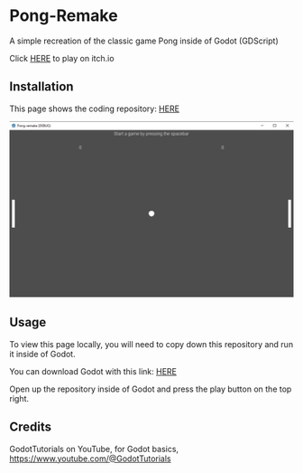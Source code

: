 # Pong-Remake
A simple recreation of the classic game Pong inside of Godot (GDScript)

Click [HERE](https://the-kobes.itch.io/pong-recreation) to play on itch.io

## Installation

This page shows the coding repository: [HERE](https://github.com/KobyS82/Pong-Remake)

![screenshot of content](./pong-remake-picture.JPG "This is a screenshot of the content") 


## Usage

To view this page locally,  you will need to copy down this repository and run it inside of Godot.

You can download Godot with this link: [HERE](https://godotengine.org/download/windows/)

Open up the repository inside of Godot and press the play button on the top right.


## Credits

GodotTutorials on YouTube, for Godot basics, https://www.youtube.com/@GodotTutorials


